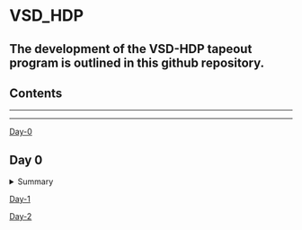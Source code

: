 # VSD_HDP

## The development of the **VSD-HDP** tapeout program is outlined in this github repository. 

## Contents

***
***
[Day-0](#day-0)

## Day 0

<details>
 <summary> Summary </summary>

  I installed the needed tools.

</details>	
 

[Day-1](#day-1)

[Day-2](#day-2)
